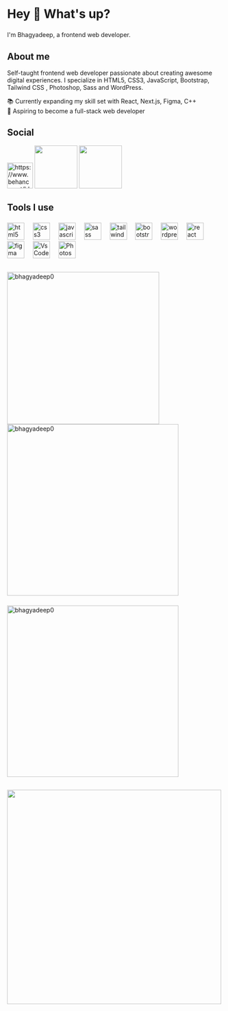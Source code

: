 <h1 align="left">Hey 👋 What's up?</h1>

###

<p align="left">I'm Bhagyadeep, a frontend web developer.</p>

###

<h2 align="left">About me</h2>
Self-taught frontend web developer passionate about creating awesome digital experiences. I specialize in HTML5, CSS3, JavaScript, Bootstrap, Tailwind CSS , Photoshop, Sass and WordPress.

<p align="left">📚 Currently expanding my skill set with React, Next.js, Figma, C++<br>🎯 Aspiring to become a full-stack web developer</p>

###

<h2 align="left">Social</h2>

<div align="left">
<a  href="https://www.behance.net/https://www.behance.net/bhagyadeep_ghosh" target="blank"><img src="https://raw.githubusercontent.com/rahuldkjain/github-profile-readme-generator/master/src/images/icons/Social/behance.svg" alt="https://www.behance.net/bhagyadeep_ghosh" width="60" /></a>
<a href="https://twitter.com/bhagyadeepghosh" target="blank"><img src="https://github.com/Anmol-Baranwal/Cool-GIFs-For-GitHub/assets/74038190/cc4fe88c-7f7a-41d8-b449-34b7a178c1c6" width="100"></a>
<a href="https://www.linkedin.com/in/bghosh0" target="blank"><img src="https://user-images.githubusercontent.com/74038190/235294012-0a55e343-37ad-4b0f-924f-c8431d9d2483.gif" width="100"></a>

</div>


<h2 align="left">Tools I use</h2>

###

<div align="left">
  <img src="https://cdn.jsdelivr.net/gh/devicons/devicon/icons/html5/html5-original.svg" height="40" alt="html5 logo"  />
  <img width="12" />
  <img src="https://cdn.jsdelivr.net/gh/devicons/devicon/icons/css3/css3-original.svg" height="40" alt="css3 logo"  />
  <img width="12" />
  <img src="https://cdn.jsdelivr.net/gh/devicons/devicon/icons/javascript/javascript-original.svg" height="40" alt="javascript logo"  />
  <img width="12" />
  <img src="https://cdn.jsdelivr.net/gh/devicons/devicon/icons/sass/sass-original.svg" height="40" alt="sass logo"  />
  <img width="12" />
  <img src="https://cdn.jsdelivr.net/gh/devicons/devicon/icons/tailwindcss/tailwindcss-original.svg" height="40" alt="tailwindcss logo"  />
  <img width="12" />
  <img src="https://cdn.jsdelivr.net/gh/devicons/devicon/icons/bootstrap/bootstrap-original.svg" height="40" alt="bootstrap logo"  />
  <img width="12" />
  <img src="https://cdn.jsdelivr.net/gh/devicons/devicon/icons/wordpress/wordpress-original.svg" height="40" alt="wordpress logo"  />
  <img width="12" />
  <img src="https://cdn.jsdelivr.net/gh/devicons/devicon/icons/react/react-original.svg" height="40" alt="react logo"  />
  <img width="12" />
  <img src="https://cdn.jsdelivr.net/gh/devicons/devicon/icons/figma/figma-original.svg" height="40" alt="figma logo"  />
  <img width="12" />
  <img src="https://cdn.jsdelivr.net/gh/devicons/devicon/icons/vscode/vscode-original.svg" height="40" alt="Vs Code  logo"  />
  <img width="12" />
  <img src="https://cdn.jsdelivr.net/gh/devicons/devicon/icons/photoshop/photoshop-original.svg" height="40" alt="Photoshop  logo"  />
</div>

##
<div align="left">
<span><img align="left" src="https://github-readme-stats.vercel.app/api/top-langs?username=bhagyadeep0&show_icons=true&locale=en&layout=compact" alt="bhagyadeep0" width="355" /></span>
  <span>&nbsp;<img align="center" src="https://github-readme-stats.vercel.app/api?username=bhagyadeep0&show_icons=true&locale=en" alt="bhagyadeep0" width="400" /></span>
  
  ###
  
<span><img align="center" src="https://github-readme-streak-stats.herokuapp.com/?user=bhagyadeep0&" alt="bhagyadeep0" width="400"/></span>
</div>

###
##
<div>
  <img align="center" src="https://user-images.githubusercontent.com/74038190/212750155-3ceddfbd-19d3-40a3-87af-8d329c8323c4.gif" width="500">
</div>
